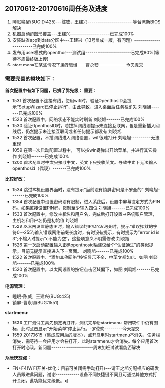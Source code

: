 ## 20170612-20170616周任务及进度
1. 睡眠唤醒(BUGID:425)---陈威，王建兴-----------------------等台湾新BIOS解决
2. 机器启动的图形覆盖---王建兴--------------------已完成100%
3. 安装缺省app到data分区中---王建兴（13号集成一版，有问题）-----------------------已完成100%
4. 发布用user模式的openthos---测试组-----------------------已完成80%(等待本周最终版上传)
5. start menu在某些情况下运行缓慢----曹永韧--------------今天提交

### 需要完善的模块如下：

**首次配置中有如下问题，已排了优先级：
重要：**
- 1531 首次配置不连接有线，使用wifi时，验证OpenthosID会提示“SetupWizard已停止运行”，由此导致，进入桌面后任务栏消失    刘晓旭-------已完成100%
- 1523 首次配置中，网络状态不能实时刷新     刘晓旭-------已完成100%
- 1530 验证OpenthosID时，若拔掉网线则提示未连接互联网，但是重新插入网线后，仍然提示未连接互联网或者任何提示都没有     刘晓旭
- 1532 首次配置，不插网线进入网络设置，wifi很难打开     刘晓旭----------无法重现
- 1059 在第一次启动配置过程中， 可以按win键弹出开始菜单，并进行其它操作     刘晓旭-------已完成100%
- 1200 首次配置时中文只接收中文，英文下只接收英文。导致中文下无法输入openthosid（偶现）-------已完成100%

**比较好改：**
- 1534 跳过本机设置界面时，没有提示“当前没有锁屏密码是不安全的”     刘晓旭-------已完成100%
- 1354 首次配置中设置密码没有限制，进入系统后，设置中屏幕锁定方式为PIN码。如果直接设置PIN码，限制至少输入四位  刘晓旭-------已完成100%
- 1533 首次配置中，修改主机名和用户名，完成后打开设置->系统账户管理，主机名和用户名仍是初始值     刘晓旭
- 1529 以太网设置静态IP时，输入错误的IP/DNS/网关时，提示“错误揉效的字符0～255”;输入错误网络前缀长度时，有时没有提示，有时提示为”error id is 3“;不输入时提示”c不能为空“，这些项意义不明需修改     刘晓旭
- 1526 第一次启动配置输入正确openthosid后建议给个“认证通过”的类似提示。目前无提示直接进入下一页面。     刘晓旭-------已完成100%
- 1522 首次配置中，“添加其他网络“按钮显示不全，中英文都如此，如图     刘晓旭-------已完成100%
- 1520 首次配置中，以太网设置的按钮点击区域偏下，如图     刘晓旭-------已完成100%

**电源管理：**
- 睡眠-陈威，王建兴(BUG:425)
- 锁屏-曹永韧(BUG:1551)

**startmenu:**
- 1536 工厂测试工具先锁定再打开，测试完毕后startmenu-常用软件中仍有图标，此时点击显示“开始菜单”停止运行。-罗俊欢---------今天提交
- 1559 20170615（集成应用后的版本），点开应用时startmenu不消失，任务栏消失，需等待一会应用才会被打开，此时startmenu才会消失。每个应用首次打开时必现。新问题---------------------周末加班试试看能否解决

**系统快捷键：**
- FN+F4(WIFI开关-优化：目前可关闭需手动打开)---请王之旭分配相应的研发人员跟进此问题，谢谢------------设备不同快捷键不同且可通过其他方式打开关闭，此功能优先级低。可
